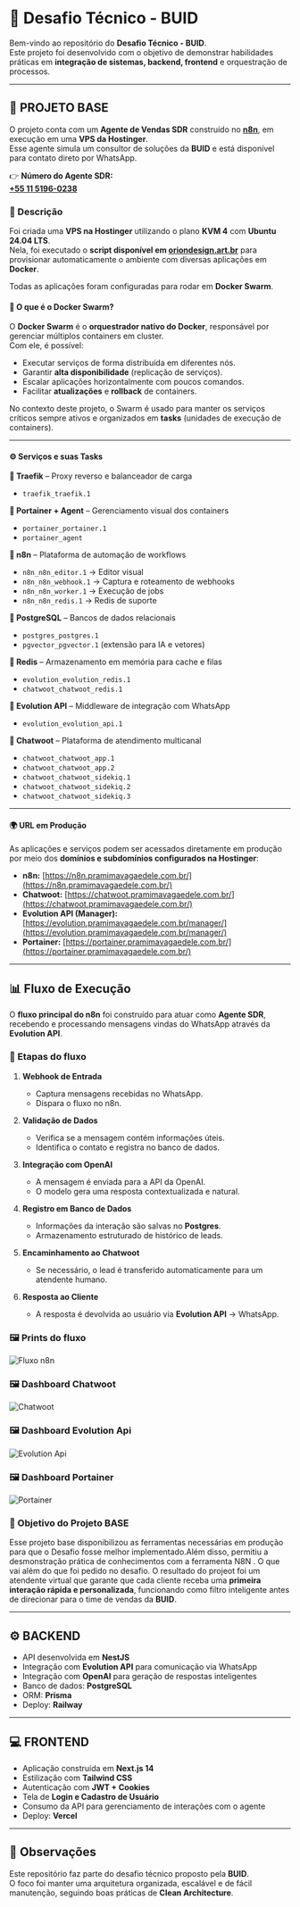 # 🚀 Desafio Técnico - BUID

Bem-vindo ao repositório do **Desafio Técnico - BUID**.  
Este projeto foi desenvolvido com o objetivo de demonstrar habilidades práticas em **integração de sistemas, backend, frontend** e orquestração de processos.

---

## 📌 PROJETO BASE

O projeto conta com um **Agente de Vendas SDR** construído no **[n8n](https://n8n.io/)**, em execução em uma **VPS da Hostinger**.  
Esse agente simula um consultor de soluções da **BUID** e está disponível para contato direto por WhatsApp.

👉 **Número do Agente SDR:**  
[**+55 11 5196-0238**](https://wa.me/5511912345678?text=Ol%C3%A1%20quero%20falar%20com%20o%20suporte)  

### 📝 Descrição

Foi criada uma **VPS na Hostinger** utilizando o plano **KVM 4** com **Ubuntu 24.04 LTS**.  
Nela, foi executado o **script disponível em [oriondesign.art.br](https://oriondesign.art.br/)** para provisionar automaticamente o ambiente com diversas aplicações em **Docker**.

Todas as aplicações foram configuradas para rodar em **Docker Swarm**.  

#### 🐳 O que é o Docker Swarm?

O **Docker Swarm** é o **orquestrador nativo do Docker**, responsável por gerenciar múltiplos containers em cluster.  
Com ele, é possível:

- Executar serviços de forma distribuída em diferentes nós.  
- Garantir **alta disponibilidade** (replicação de serviços).  
- Escalar aplicações horizontalmente com poucos comandos.  
- Facilitar **atualizações** e **rollback** de containers.  

No contexto deste projeto, o Swarm é usado para manter os serviços críticos sempre ativos e organizados em **tasks** (unidades de execução de containers).

---

#### ⚙️ Serviços e suas Tasks

**🔹 Traefik** – Proxy reverso e balanceador de carga  
- `traefik_traefik.1`  

**🔹 Portainer + Agent** – Gerenciamento visual dos containers  
- `portainer_portainer.1`  
- `portainer_agent`  

**🔹 n8n** – Plataforma de automação de workflows  
- `n8n_n8n_editor.1` → Editor visual  
- `n8n_n8n_webhook.1` → Captura e roteamento de webhooks  
- `n8n_n8n_worker.1` → Execução de jobs  
- `n8n_n8n_redis.1` → Redis de suporte  

**🔹 PostgreSQL** – Bancos de dados relacionais  
- `postgres_postgres.1`  
- `pgvector_pgvector.1` (extensão para IA e vetores)  

**🔹 Redis** – Armazenamento em memória para cache e filas  
- `evolution_evolution_redis.1`  
- `chatwoot_chatwoot_redis.1`  

**🔹 Evolution API** – Middleware de integração com WhatsApp  
- `evolution_evolution_api.1`  

**🔹 Chatwoot** – Plataforma de atendimento multicanal  
- `chatwoot_chatwoot_app.1`  
- `chatwoot_chatwoot_app.2`  
- `chatwoot_chatwoot_sidekiq.1`  
- `chatwoot_chatwoot_sidekiq.2`  
- `chatwoot_chatwoot_sidekiq.3`  

---

#### 🌍 URL em Produção

As aplicações e serviços podem ser acessados diretamente em produção por meio dos **domínios e subdomínios configurados na Hostinger**:  

- **n8n:** [https://n8n.pramimavagaedele.com.br/](https://n8n.pramimavagaedele.com.br/)  
- **Chatwoot:** [https://chatwoot.pramimavagaedele.com.br/](https://chatwoot.pramimavagaedele.com.br/)  
- **Evolution API (Manager):** [https://evolution.pramimavagaedele.com.br/manager/](https://evolution.pramimavagaedele.com.br/manager/)  
- **Portainer:** [https://portainer.pramimavagaedele.com.br/](https://portainer.pramimavagaedele.com.br/)  

---

## 📊 Fluxo de Execução

O **fluxo principal do n8n** foi construído para atuar como **Agente SDR**, recebendo e processando mensagens vindas do WhatsApp através da **Evolution API**.  

### 🔄 Etapas do fluxo

1. **Webhook de Entrada**  
   - Captura mensagens recebidas no WhatsApp.  
   - Dispara o fluxo no n8n.  

2. **Validação de Dados**  
   - Verifica se a mensagem contém informações úteis.  
   - Identifica o contato e registra no banco de dados.  

3. **Integração com OpenAI**  
   - A mensagem é enviada para a API da OpenAI.  
   - O modelo gera uma resposta contextualizada e natural.  

4. **Registro em Banco de Dados**  
   - Informações da interação são salvas no **Postgres**.  
   - Armazenamento estruturado de histórico de leads.  

5. **Encaminhamento ao Chatwoot**  
   - Se necessário, o lead é transferido automaticamente para um atendente humano.  

6. **Resposta ao Cliente**  
   - A resposta é devolvida ao usuário via **Evolution API** → WhatsApp.  

### 🖼️ Prints do fluxo

![Fluxo n8n](./n8n.png)

### 🖼️ Dashboard Chatwoot

![Chatwoot](./chatwoot.png)  

### 🖼️ Dashboard Evolution Api

![Evolution Api](./evolution.png)

### 🖼️ Dashboard Portainer

![Portainer](./portainer.png)  

### 🎯 Objetivo do Projeto BASE
Esse projeto base disponibilizou as ferramentas necessárias em produção para que o Desafio fosse melhor implementado.Além disso, permitiu a desmonstração prática de conhecimentos com a ferramenta N8N . O que vai além do que foi pedido no desafio.
O resultado do projeot foi um atendente virtual que garante que cada cliente receba uma **primeira interação rápida e personalizada**, funcionando como filtro inteligente antes de direcionar para o time de vendas da **BUID**.  

---

## ⚙️ BACKEND

- API desenvolvida em **NestJS**  
- Integração com **Evolution API** para comunicação via WhatsApp  
- Integração com **OpenAI** para geração de respostas inteligentes  
- Banco de dados: **PostgreSQL**  
- ORM: **Prisma**  
- Deploy: **Railway**

---

## 💻 FRONTEND

- Aplicação construída em **Next.js 14**  
- Estilização com **Tailwind CSS**  
- Autenticação com **JWT + Cookies**  
- Tela de **Login e Cadastro de Usuário**  
- Consumo da API para gerenciamento de interações com o agente  
- Deploy: **Vercel**

---

## 📝 Observações

Este repositório faz parte do desafio técnico proposto pela **BUID**.  
O foco foi manter uma arquitetura organizada, escalável e de fácil manutenção, seguindo boas práticas de **Clean Architecture**.
